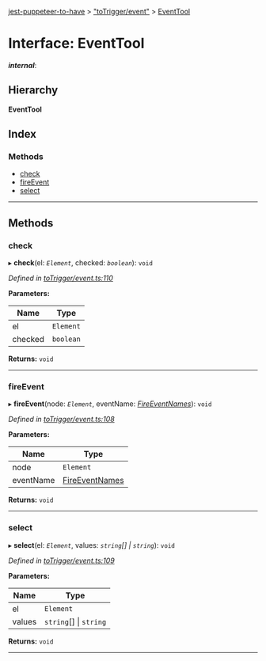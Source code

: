 [jest-puppeteer-to-have](../README.md) > ["toTrigger/event"](../modules/_totrigger_event_.md) > [EventTool](../interfaces/_totrigger_event_.eventtool.md)

# Interface: EventTool

*__internal__*: 

## Hierarchy

**EventTool**

## Index

### Methods

* [check](_totrigger_event_.eventtool.md#check)
* [fireEvent](_totrigger_event_.eventtool.md#fireevent)
* [select](_totrigger_event_.eventtool.md#select)

---

## Methods

<a id="check"></a>

###  check

▸ **check**(el: *`Element`*, checked: *`boolean`*): `void`

*Defined in [toTrigger/event.ts:110](https://github.com/cancerberoSgx/jest-puppeteer-to-have/blob/d35cf7c/src/toTrigger/event.ts#L110)*

**Parameters:**

| Name | Type |
| ------ | ------ |
| el | `Element` |
| checked | `boolean` |

**Returns:** `void`

___
<a id="fireevent"></a>

###  fireEvent

▸ **fireEvent**(node: *`Element`*, eventName: *[FireEventNames](../modules/_totrigger_event_.md#fireeventnames)*): `void`

*Defined in [toTrigger/event.ts:108](https://github.com/cancerberoSgx/jest-puppeteer-to-have/blob/d35cf7c/src/toTrigger/event.ts#L108)*

**Parameters:**

| Name | Type |
| ------ | ------ |
| node | `Element` |
| eventName | [FireEventNames](../modules/_totrigger_event_.md#fireeventnames) |

**Returns:** `void`

___
<a id="select"></a>

###  select

▸ **select**(el: *`Element`*, values: *`string`[] \| `string`*): `void`

*Defined in [toTrigger/event.ts:109](https://github.com/cancerberoSgx/jest-puppeteer-to-have/blob/d35cf7c/src/toTrigger/event.ts#L109)*

**Parameters:**

| Name | Type |
| ------ | ------ |
| el | `Element` |
| values | `string`[] \| `string` |

**Returns:** `void`

___

